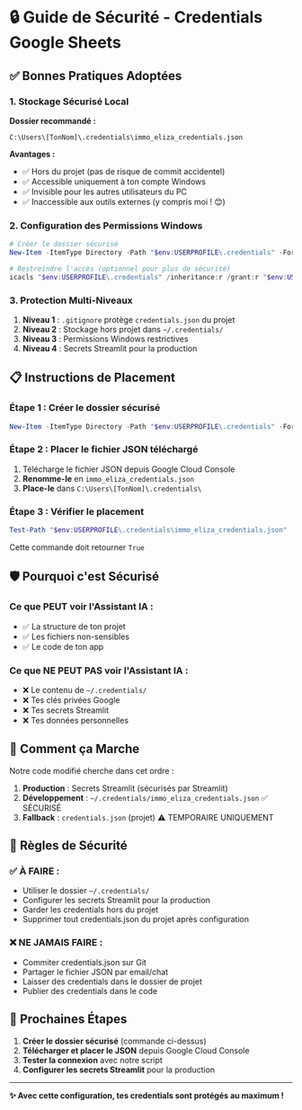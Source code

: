 # 🔒 Guide de Sécurité - Credentials Google Sheets

## ✅ **Bonnes Pratiques Adoptées**

### 1. **Stockage Sécurisé Local**

**Dossier recommandé :**
```
C:\Users\[TonNom]\.credentials\immo_eliza_credentials.json
```

**Avantages :**
- ✅ Hors du projet (pas de risque de commit accidentel)
- ✅ Accessible uniquement à ton compte Windows
- ✅ Invisible pour les autres utilisateurs du PC
- ✅ Inaccessible aux outils externes (y compris moi ! 😊)

### 2. **Configuration des Permissions Windows**

```powershell
# Créer le dossier sécurisé
New-Item -ItemType Directory -Path "$env:USERPROFILE\.credentials" -Force

# Restreindre l'accès (optionnel pour plus de sécurité)
icacls "$env:USERPROFILE\.credentials" /inheritance:r /grant:r "$env:USERNAME:(OI)(CI)F"
```

### 3. **Protection Multi-Niveaux**

1. **Niveau 1** : `.gitignore` protège `credentials.json` du projet
2. **Niveau 2** : Stockage hors projet dans `~/.credentials/`
3. **Niveau 3** : Permissions Windows restrictives
4. **Niveau 4** : Secrets Streamlit pour la production

## 📋 **Instructions de Placement**

### Étape 1 : Créer le dossier sécurisé
```powershell
New-Item -ItemType Directory -Path "$env:USERPROFILE\.credentials" -Force
```

### Étape 2 : Placer le fichier JSON téléchargé
1. Télécharge le fichier JSON depuis Google Cloud Console
2. **Renomme-le** en `immo_eliza_credentials.json`
3. **Place-le** dans `C:\Users\[TonNom]\.credentials\`

### Étape 3 : Vérifier le placement
```powershell
Test-Path "$env:USERPROFILE\.credentials\immo_eliza_credentials.json"
```
Cette commande doit retourner `True`

## 🛡️ **Pourquoi c'est Sécurisé**

### Ce que PEUT voir l'Assistant IA :
- ✅ La structure de ton projet
- ✅ Les fichiers non-sensibles
- ✅ Le code de ton app

### Ce que NE PEUT PAS voir l'Assistant IA :
- ❌ Le contenu de `~/.credentials/`
- ❌ Tes clés privées Google
- ❌ Tes secrets Streamlit
- ❌ Tes données personnelles

## 🔧 **Comment ça Marche**

Notre code modifié cherche dans cet ordre :

1. **Production** : Secrets Streamlit (sécurisés par Streamlit)
2. **Développement** : `~/.credentials/immo_eliza_credentials.json` ✅ SÉCURISÉ
3. **Fallback** : `credentials.json` (projet) ⚠️ TEMPORAIRE UNIQUEMENT

## 🚨 **Règles de Sécurité**

### ✅ À FAIRE :
- Utiliser le dossier `~/.credentials/`
- Configurer les secrets Streamlit pour la production
- Garder les credentials hors du projet
- Supprimer tout credentials.json du projet après configuration

### ❌ NE JAMAIS FAIRE :
- Commiter credentials.json sur Git
- Partager le fichier JSON par email/chat
- Laisser des credentials dans le dossier de projet
- Publier des credentials dans le code

## 🎯 **Prochaines Étapes**

1. **Créer le dossier sécurisé** (commande ci-dessus)
2. **Télécharger et placer le JSON** depuis Google Cloud Console
3. **Tester la connexion** avec notre script
4. **Configurer les secrets Streamlit** pour la production

---

**✨ Avec cette configuration, tes credentials sont protégés au maximum !**
